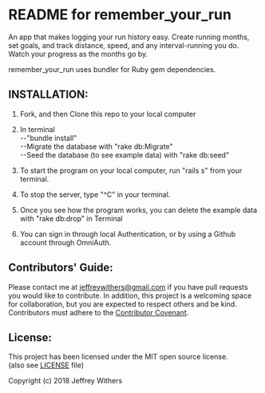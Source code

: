 # README for remember_your_run

An app that makes logging your run history easy.
Create running months, set goals, and track distance, speed, and any interval-running you do.
Watch your progress as the months go by.

remember_your_run uses bundler for Ruby gem dependencies.

## INSTALLATION:  
1) Fork, and then Clone this repo to your local computer  
2) In terminal  
    --"bundle install"  
    --Migrate the database with "rake db:Migrate"  
    --Seed the database (to see example data) with "rake db:seed"
3) To start the program on your local computer, run "rails s" from your terminal.
4) To stop the server, type "^C" in your terminal.
5) Once you see how the program works, you can delete the example data with "rake db:drop" in Terminal  

6) You can sign in through local Authentication, or by using a Github account through OmniAuth.  

## Contributors' Guide:  
Please contact me at jeffreywithers@gmail.com if you have pull requests you would like to contribute.
In addition, this project is a welcoming space for collaboration, but you are expected to respect others and be kind. Contributors must adhere to the [Contributor Covenant](https://www.contributor-covenant.org/).

## License:
This project has been licensed under the MIT open source license.  
          (also see [LICENSE](./LICENSE) file)  

Copyright (c) 2018 Jeffrey Withers
